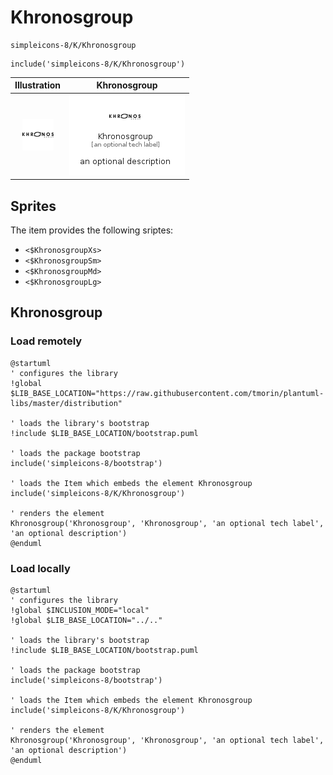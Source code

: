 # Khronosgroup


```text
simpleicons-8/K/Khronosgroup
```

```text
include('simpleicons-8/K/Khronosgroup')
```



| Illustration | Khronosgroup |
| :---: | :---: |
| ![illustration for Illustration](../../simpleicons-8/K/Khronosgroup.png) | ![illustration for Khronosgroup](../../simpleicons-8/K/Khronosgroup.Local.png) |



## Sprites
The item provides the following sriptes:

- `<$KhronosgroupXs>`
- `<$KhronosgroupSm>`
- `<$KhronosgroupMd>`
- `<$KhronosgroupLg>`





## Khronosgroup

### Load remotely
```plantuml
@startuml
' configures the library
!global $LIB_BASE_LOCATION="https://raw.githubusercontent.com/tmorin/plantuml-libs/master/distribution"

' loads the library's bootstrap
!include $LIB_BASE_LOCATION/bootstrap.puml

' loads the package bootstrap
include('simpleicons-8/bootstrap')

' loads the Item which embeds the element Khronosgroup
include('simpleicons-8/K/Khronosgroup')

' renders the element
Khronosgroup('Khronosgroup', 'Khronosgroup', 'an optional tech label', 'an optional description')
@enduml
```

### Load locally
```plantuml
@startuml
' configures the library
!global $INCLUSION_MODE="local"
!global $LIB_BASE_LOCATION="../.."

' loads the library's bootstrap
!include $LIB_BASE_LOCATION/bootstrap.puml

' loads the package bootstrap
include('simpleicons-8/bootstrap')

' loads the Item which embeds the element Khronosgroup
include('simpleicons-8/K/Khronosgroup')

' renders the element
Khronosgroup('Khronosgroup', 'Khronosgroup', 'an optional tech label', 'an optional description')
@enduml
```

